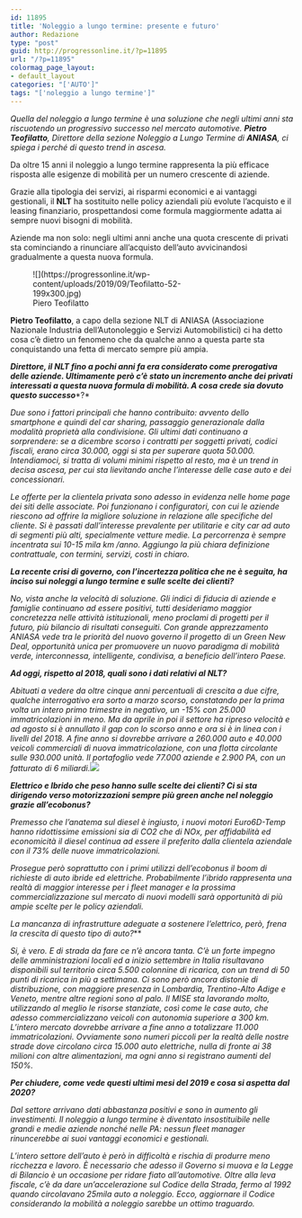 ```yaml
---
id: 11895
title: 'Noleggio a lungo termine: presente e futuro'
author: Redazione
type: "post"
guid: http://progressonline.it/?p=11895
url: "/?p=11895"
colormag_page_layout:
- default_layout
categories: "['AUTO']"
tags: "['noleggio a lungo termine']"
---
```


*Quella del noleggio a lungo termine è una soluzione che negli ultimi anni sta riscuotendo un progressivo successo nel mercato automotive. **Pietro Teofilatto**, Direttore della sezione Noleggio a Lungo Termine di **ANIASA**, ci spiega i perché di questo trend in ascesa.*

 Da oltre 15 anni il noleggio a lungo termine rappresenta la più efficace risposta alle esigenze di mobilità per un numero crescente di aziende.

Grazie alla tipologia dei servizi, ai risparmi economici e ai vantaggi gestionali, il **NLT** ha sostituito nelle policy aziendali più evolute l’acquisto e il leasing finanziario, prospettandosi come formula maggiormente adatta ai sempre nuovi bisogni di mobilità.

Aziende ma non solo: negli ultimi anni anche una quota crescente di privati sta cominciando a rinunciare all’acquisto dell’auto avvicinandosi gradualmente a questa nuova formula.

<figure aria-describedby="caption-attachment-11896" class="wp-caption alignleft" id="attachment_11896" style="width: 266px">![](https://progressonline.it/wp-content/uploads/2019/09/Teofilatto-52-199x300.jpg)<figcaption class="wp-caption-text" id="caption-attachment-11896">Piero Teofilatto</figcaption></figure>

**Pietro Teofilatto**, a capo della sezione NLT di ANIASA (Associazione Nazionale Industria dell’Autonoleggio e Servizi Automobilistici) ci ha detto cosa c’è dietro un fenomeno che da qualche anno a questa parte sta conquistando una fetta di mercato sempre più ampia.

 ***Direttore, il NLT fino a pochi anni fa era considerato come prerogativa delle aziende. Ultimamente però c’è stato un incremento anche dei privati interessati a questa nuova formula di mobilità. A cosa crede sia dovuto questo successo****?*

*Due sono i fattori principali che hanno contribuito: avvento dello smartphone e quindi del car sharing, passaggio generazionale dalla modalità proprietà alla condivisione. Gli ultimi dati continuano a sorprendere: se a dicembre scorso i contratti per soggetti privati, codici fiscali, erano circa 30.000, oggi si sta per superare quota 50.000. Intendiamoci, si tratta di volumi minimi rispetto al resto, ma è un trend in decisa ascesa, per cui sta lievitando anche l’interesse delle case auto e dei concessionari.*

*Le offerte per la clientela privata sono adesso in evidenza nelle home page dei siti delle associate. Poi funzionano i configuratori, con cui le aziende riescono ad offrire la migliore soluzione in relazione alle specifiche del cliente. Si è passati dall’interesse prevalente per utilitarie e city car ad auto di segmenti più alti, specialmente vetture medie. La percorrenza è sempre incentrata sui 10-15 mila km /anno. Aggiungo la più chiara definizione contrattuale, con termini, servizi, costi in chiaro.*

 ***La recente crisi di governo, con l’incertezza politica che ne è seguita, ha inciso sui noleggi a lungo termine e sulle scelte dei clienti?***

*No, vista anche la velocità di soluzione. Gli indici di fiducia di aziende e famiglie continuano ad essere positivi, tutti desideriamo maggior concretezza nelle attività istituzionali, meno proclami di progetti per il futuro, più bilancio di risultati conseguiti. Con grande apprezzamento ANIASA vede tra le priorità del nuovo governo il progetto di un Green New Deal, opportunità unica per promuovere un nuovo paradigma di mobilità verde, interconnessa, intelligente, condivisa, a beneficio dell’intero Paese.*

 ***Ad oggi, rispetto al 2018, quali sono i dati relativi al NLT?***

*Abituati a vedere da oltre cinque anni percentuali di crescita a due cifre, qualche interrogativo era sorto a marzo scorso, constatando per la prima volta un intero primo trimestre in negativo, un -15% con 25.000 immatricolazioni in meno. Ma da aprile in poi il settore ha ripreso velocità e ad agosto si è annullato il gap con lo scorso anno e ora si è in linea con i livelli del 2018. A fine anno si dovrebbe arrivare a 260.000 auto e 40.000 veicoli commerciali di nuova immatricolazione, con una flotta circolante sulle 930.000 unità. Il portafoglio vede 77.000 aziende e 2.900 PA, con un fatturato di 6 miliardi.![](https://progressonline.it/wp-content/uploads/2019/09/car-1149997_1280-300x200.jpg)*

***Elettrico e Ibrido che peso hanno sulle scelte dei clienti? Ci si sta dirigendo verso motorizzazioni sempre più green anche nel noleggio*** ***grazie all’ecobonus?***

*Premesso che l’anatema sul diesel è ingiusto, i nuovi motori Euro6D-Temp hanno ridottissime emissioni sia di CO2 che di NOx, per affidabilità ed economicità il diesel continua ad essere il preferito dalla clientela aziendale con il 73% delle nuove immatricolazioni.*

*Prosegue però soprattutto con i primi utilizzi dell’ecobonus il boom di richieste di auto ibride ed elettriche. Probabilmente l’ibrido rappresenta una realtà di maggior interesse per i fleet manager e la prossima commercializzazione sul mercato di nuovi modelli sarà opportunità di più ampie scelte per le policy aziendali.*

 *La mancanza di infrastrutture adeguate a sostenere l’elettrico, però, frena la crescita di questo tipo di auto?***

*Si, è vero. E di strada da fare ce n’è ancora tanta. C’è un forte impegno delle amministrazioni locali ed a inizio settembre in Italia risultavano disponibili sul territorio circa 5.500 colonnine di ricarica, con un trend di 50 punti di ricarica in più a settimana. Ci sono però ancora distonie di distribuzione, con maggiore presenza in Lombardia, Trentino-Alto Adige e Veneto, mentre altre regioni sono al palo. Il MISE sta lavorando molto, utilizzando al meglio le risorse stanziate, così come le case auto, che adesso commercializzano veicoli con autonomia superiore a 300 km. L’intero mercato dovrebbe arrivare a fine anno a totalizzare 11.000 immatricolazioni. Ovviamente sono numeri piccoli per la realtà delle nostre strade dove circolano circa 15.000 auto elettriche, nulla di fronte ai 38 milioni con altre alimentazioni, ma ogni anno si registrano aumenti del 150%.*

 ***Per chiudere, come vede questi ultimi mesi del 2019 e cosa si aspetta dal 2020?***

*Dal settore arrivano dati abbastanza positivi e sono in aumento gli investimenti. Il noleggio a lungo termine è diventato insostituibile nelle grandi e medie aziende nonché nelle PA: nessun fleet manager rinuncerebbe ai suoi vantaggi economici e gestionali.*

*L’intero settore dell’auto è però in difficoltà e rischia di produrre meno ricchezza e lavoro. È necessario che adesso il Governo si muova e la Legge di Bilancio è un occasione per ridare fiato all’automotive. Oltre alla leva fiscale, c’è da dare un’accelerazione sul Codice della Strada, fermo al 1992 quando circolavano 25mila auto a noleggio. Ecco, aggiornare il Codice considerando la mobilità a noleggio sarebbe un ottimo traguardo.*